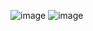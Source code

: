 ![image](https://github.com/SarfarazQadir/Stack-and-Queue-in-C-Generic-Collection-/assets/144503703/1a12432d-eaae-4a62-b8fb-ca15e537cfb5)
![image](https://github.com/SarfarazQadir/Stack-and-Queue-in-C-Generic-Collection-/assets/144503703/31316544-e0ad-4957-be59-57a784f56ad2)

